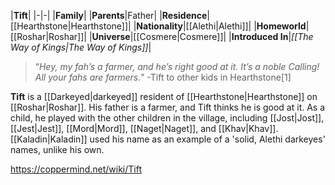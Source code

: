 |**Tift**|
|-|-|
|**Family**|
|**Parents**|Father|
|**Residence**|[[Hearthstone\|Hearthstone]]|
|**Nationality**|[[Alethi\|Alethi]]|
|**Homeworld**|[[Roshar\|Roshar]]|
|**Universe**|[[Cosmere\|Cosmere]]|
|**Introduced In**|*[[The Way of Kings\|The Way of Kings]]*|

>“*Hey, my fah’s a farmer, and he’s right good at it. It’s a noble Calling! All your fahs are farmers.*”
\-Tift to other kids in Hearthstone[1]


**Tift** is a [[Darkeyed\|darkeyed]] resident of [[Hearthstone\|Hearthstone]] on [[Roshar\|Roshar]]. His father is a farmer, and Tift thinks he is good at it.
As a child, he played with the other children in the village, including [[Jost\|Jost]], [[Jest\|Jest]], [[Mord\|Mord]], [[Naget\|Naget]], and [[Khav\|Khav]]. [[Kaladin\|Kaladin]] used his name as an example of a 'solid, Alethi darkeyes' names, unlike his own.



https://coppermind.net/wiki/Tift